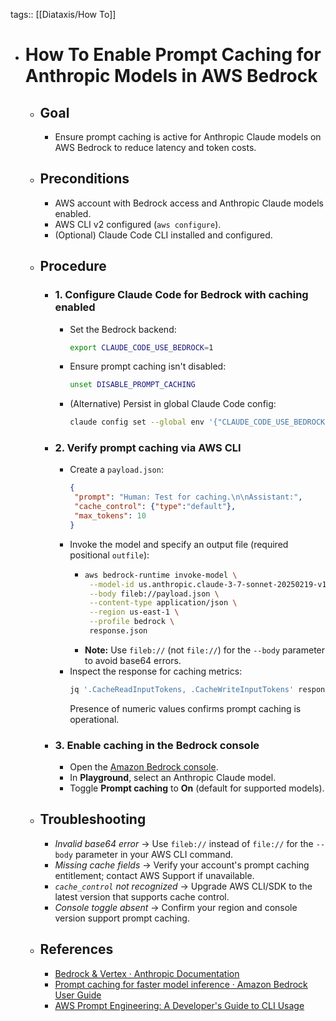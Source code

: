 tags:: [[Diataxis/How To]]

- # How To Enable Prompt Caching for Anthropic Models in AWS Bedrock
	- ## Goal
		- Ensure prompt caching is active for Anthropic Claude models on AWS Bedrock to reduce latency and token costs.
	- ## Preconditions
		- AWS account with Bedrock access and Anthropic Claude models enabled.
		- AWS CLI v2 configured (`aws configure`).
		- (Optional) Claude Code CLI installed and configured.
	- ## Procedure
		- ### 1. Configure Claude Code for Bedrock with caching enabled
			- Set the Bedrock backend:
			  ~~~bash
			  export CLAUDE_CODE_USE_BEDROCK=1
			  ~~~
			- Ensure prompt caching isn't disabled:
			  ~~~bash
			  unset DISABLE_PROMPT_CACHING
			  ~~~
			- (Alternative) Persist in global Claude Code config:
			  ~~~bash
			  claude config set --global env '{"CLAUDE_CODE_USE_BEDROCK":"true"}'
			  ~~~
		- ### 2. Verify prompt caching via AWS CLI
			- Create a `payload.json`:
			  ~~~json
			  {
			   "prompt": "Human: Test for caching.\n\nAssistant:",
			   "cache_control": {"type":"default"},
			   "max_tokens": 10
			  }
			  ~~~
			- Invoke the model and specify an output file (required positional `outfile`):
				- ~~~bash
				  aws bedrock-runtime invoke-model \
				   --model-id us.anthropic.claude-3-7-sonnet-20250219-v1:0 \
				   --body fileb://payload.json \
				   --content-type application/json \
				   --region us-east-1 \
				   --profile bedrock \
				   response.json
				  ~~~
				- **Note:** Use `fileb://` (not `file://`) for the `--body` parameter to avoid base64 errors.
			- Inspect the response for caching metrics:
			  ~~~bash
			  jq '.CacheReadInputTokens, .CacheWriteInputTokens' response.json
			  ~~~
			  Presence of numeric values confirms prompt caching is operational.
		- ### 3. Enable caching in the Bedrock console
			- Open the [Amazon Bedrock console](https://console.aws.amazon.com/bedrock/home).
			- In **Playground**, select an Anthropic Claude model.
			- Toggle **Prompt caching** to **On** (default for supported models).
	- ## Troubleshooting
		- *Invalid base64 error* → Use `fileb://` instead of `file://` for the `--body` parameter in your AWS CLI command.
		- *Missing cache fields* → Verify your account's prompt caching entitlement; contact AWS Support if unavailable.
		- *`cache_control` not recognized* → Upgrade AWS CLI/SDK to the latest version that supports cache control.
		- *Console toggle absent* → Confirm your region and console version support prompt caching.
	- ## References
		- [Bedrock & Vertex · Anthropic Documentation](https://docs.anthropic.com/en/docs/claude-code/bedrock-vertex)
		- [Prompt caching for faster model inference · Amazon Bedrock User Guide](https://docs.aws.amazon.com/bedrock/latest/userguide/prompt-caching.html)
		- [AWS Prompt Engineering: A Developer's Guide to CLI Usage](https://paiml.com/blog/2024-11-22-aws-prompt-engineering-guide/)